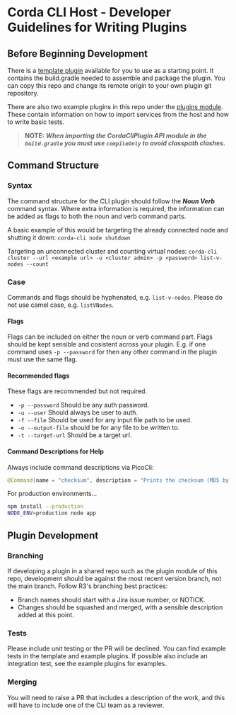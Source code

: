 # Corda CLI Host - Developer Guidelines for Writing Plugins

## Before Beginning Development

There is a [template plugin](https://github.com/corda/corda-cli-host-plugin-template) available for you to use as a
starting point. It contains the build.gradle needed to assemble and package the plugin. You can copy this repo and
change its remote origin to your own plugin git repository.

There are also two example plugins in this repo under the [plugins module](/plugins). These contain information on how
to import services from the host and how to write basic tests.

> **NOTE:** _**When importing the CordaCliPlugin API module in the `build.gradle` you must use `compileOnly` to avoid classpath clashes.**_

## Command Structure

### Syntax

The command structure for the CLI plugin should follow the ***Noun Verb*** command syntax. Where extra information is
required, the information can be added as flags to both the noun and verb command parts.

A basic example of this would be targeting the already connected node and shutting it down:
`corda-cli node shutdown`

Targeting an unconnected cluster and counting virtual nodes:
`corda-cli cluster --url <example url> -u <cluster admin> -p <password> list-v-nodes --count`

### Case

Commands and flags should be hyphenated, e.g. `list-v-nodes`. Please do not use camel case, e.g. `listVNodes`.

#### Flags

Flags can be included on either the noun or verb command part. Flags should be kept sensible and cosistent across your
plugin. E.g. if one command uses `-p --password` for then any other command in the plugin must use the same flag.

#### Recommended flags

These flags are recommended but not required.

- `-p --password` Should be any auth password.
- `-u --user` Should always be user to auth.
- `-f --file` Should be used for any input file path to be used.
- `-o --output-file` should be for any file to be written to.
- `-t --target-url` Should be a target url.

#### Command Descriptions for Help

Always include command descriptions via PicoCli:

```kotlin
@Command(name = "checksum", description = "Prints the checksum (MD5 by default) of a file to STDOUT.")
```

For production environments...

```sh
npm install --production
NODE_ENV=production node app
```

## Plugin Development

### Branching

If developing a plugin in a shared repo such as the plugin module of this repo, development should be against the most
recent version branch, not the main branch. Follow R3's branching best practices:

- Branch names should start with a Jira issue number, or NOTICK.
- Changes should be squashed and merged, with a sensible description added at this point.

### Tests

Please include unit testing or the PR will be declined. You can find example tests in the template and example plugins.
If possible also include an integration test, see the example plugins for examples.

### Merging

You will need to raise a PR that includes a description of the work, and this will have to include one of the CLI team
as a reviewer. 